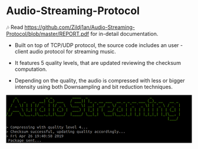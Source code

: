# Audio-Streaming-Protocol 
🎶
Read https://github.com/Zildj1an/Audio-Streaming-Protocol/blob/master/REPORT.pdf for in-detail documentation.

* Built on top of TCP/UDP protocol, the source code includes an user - client audio protocol for streaming music.

* It features 5 quality levels, that are updated reviewing the checksum computation.

* Depending on the quality, the audio is compressed with less or bigger intensity using both Downsampling and bit reduction techniques.

![alt text](https://github.com/Zildj1an/Audio-Streaming-Protocol/blob/master/screenshot.png)
